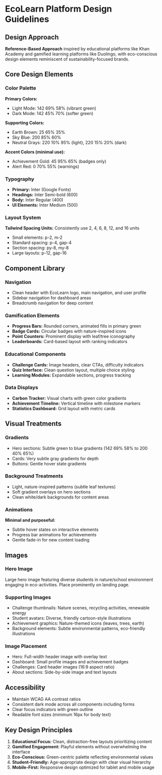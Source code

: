 # EcoLearn Platform Design Guidelines

## Design Approach
**Reference-Based Approach** inspired by educational platforms like Khan Academy and gamified learning platforms like Duolingo, with eco-conscious design elements reminiscent of sustainability-focused brands.

## Core Design Elements

### Color Palette
**Primary Colors:**
- Light Mode: 142 69% 58% (vibrant green)
- Dark Mode: 142 45% 70% (softer green)

**Supporting Colors:**
- Earth Brown: 25 65% 35%
- Sky Blue: 200 85% 60%
- Neutral Grays: 220 10% 95% (light), 220 15% 20% (dark)

**Accent Colors (minimal use):**
- Achievement Gold: 45 95% 65% (badges only)
- Alert Red: 0 70% 55% (warnings)

### Typography
- **Primary:** Inter (Google Fonts)
- **Headings:** Inter Semi-bold (600)
- **Body:** Inter Regular (400)
- **UI Elements:** Inter Medium (500)

### Layout System
**Tailwind Spacing Units:** Consistently use 2, 4, 6, 8, 12, and 16 units
- Small elements: p-2, m-2
- Standard spacing: p-4, gap-4
- Section spacing: py-8, my-8
- Large layouts: p-12, gap-16

## Component Library

### Navigation
- Clean header with EcoLearn logo, main navigation, and user profile
- Sidebar navigation for dashboard areas
- Breadcrumb navigation for deep content

### Gamification Elements
- **Progress Bars:** Rounded corners, animated fills in primary green
- **Badge Cards:** Circular badges with nature-inspired icons
- **Point Counters:** Prominent display with leaf/tree iconography
- **Leaderboards:** Card-based layout with ranking indicators

### Educational Components
- **Challenge Cards:** Image headers, clear CTAs, difficulty indicators
- **Quiz Interface:** Clean question layout, multiple choice styling
- **Learning Modules:** Expandable sections, progress tracking

### Data Displays
- **Carbon Tracker:** Visual charts with green color gradients
- **Achievement Timeline:** Vertical timeline with milestone markers
- **Statistics Dashboard:** Grid layout with metric cards

## Visual Treatments

### Gradients
- Hero sections: Subtle green to blue gradients (142 69% 58% to 200 40% 65%)
- Cards: Very subtle gray gradients for depth
- Buttons: Gentle hover state gradients

### Background Treatments
- Light, nature-inspired patterns (subtle leaf textures)
- Soft gradient overlays on hero sections
- Clean white/dark backgrounds for content areas

### Animations
**Minimal and purposeful:**
- Subtle hover states on interactive elements
- Progress bar animations for achievements
- Gentle fade-in for new content loading

## Images
### Hero Image
Large hero image featuring diverse students in nature/school environment engaging in eco-activities. Place prominently on landing page.

### Supporting Images
- Challenge thumbnails: Nature scenes, recycling activities, renewable energy
- Student avatars: Diverse, friendly cartoon-style illustrations
- Achievement graphics: Nature-themed icons (leaves, trees, earth)
- Background elements: Subtle environmental patterns, eco-friendly illustrations

### Image Placement
- Hero: Full-width header image with overlay text
- Dashboard: Small profile images and achievement badges
- Challenges: Card header images (16:9 aspect ratio)
- About sections: Side-by-side image and text layouts

## Accessibility
- Maintain WCAG AA contrast ratios
- Consistent dark mode across all components including forms
- Clear focus indicators with green outline
- Readable font sizes (minimum 16px for body text)

## Key Design Principles
1. **Educational Focus:** Clean, distraction-free layouts prioritizing content
2. **Gamified Engagement:** Playful elements without overwhelming the interface
3. **Eco-Conscious:** Green-centric palette reflecting environmental values
4. **Student-Friendly:** Age-appropriate design with clear visual hierarchy
5. **Mobile-First:** Responsive design optimized for tablet and mobile usage